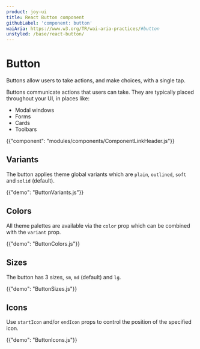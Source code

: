 ```yaml
---
product: joy-ui
title: React Button component
githubLabel: 'component: button'
waiAria: https://www.w3.org/TR/wai-aria-practices/#button
unstyled: /base/react-button/
---
```


# Button

<p class="description">Buttons allow users to take actions, and make choices, with a single tap.</p>

Buttons communicate actions that users can take. They are typically placed throughout your UI, in places like:

- Modal windows
- Forms
- Cards
- Toolbars

{{"component": "modules/components/ComponentLinkHeader.js"}}

## Variants

The button applies theme global variants which are `plain`, `outlined`, `soft` and `solid` (default).

{{"demo": "ButtonVariants.js"}}

## Colors

All theme palettes are available via the `color` prop which can be combined with the `variant` prop.

{{"demo": "ButtonColors.js"}}

## Sizes

The button has 3 sizes, `sm`, `md` (default) and `lg`.

{{"demo": "ButtonSizes.js"}}

## Icons

Use `startIcon` and/or `endIcon` props to control the position of the specified icon.

{{"demo": "ButtonIcons.js"}}
